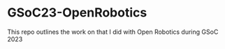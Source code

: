 # GSoC23-OpenRobotics
This repo outlines the work on that I did with Open Robotics during GSoC 2023

